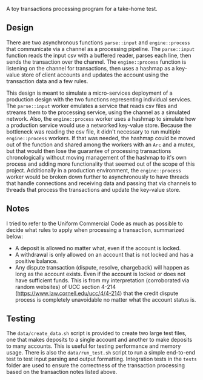 A toy transactions processing program for a take-home test.

## Design

There are two asynchronous functions `parse::input` and `engine::process` that communicate via a
channel as a processing pipeline. The `parse::input` function reads the input csv with a buffered
reader, parses each line, then sends the transaction over the channel. The `engine::process`
function is listening on the channel for transactions, then uses a hashmap as a key-value store
of client accounts and updates the account using the transaction data and a few rules.

This design is meant to simulate a micro-services deployment of a production design with the two
functions representing individual services. The `parse::input` worker emulates a service that reads
csv files and streams them to the processing service, using the channel as a simulated network. Also,
the `engine::process` worker uses a hashmap to simulate how a production service would use a
networked key-value store. Because the bottleneck was reading the csv file, it didn't necessary to
run multiple `engine::process` workers. If that was needed, the hashmap could be moved out of the
function and shared among the workers with an `Arc` and a mutex, but that would then lose the
guarantee of processing transactions chronologically without moving management of the hashmap to it's
own process and adding more functionality that seemed out of the scope of this project. Additionally
in a production environment, the `engine::process` worker would be broken down further to
asynchronously to have threads that handle connections and receiving data and passing that via 
channels to threads that process the transactions and update the key-value store.


## Notes

I tried to refer to the Uniform Commercial Code as much as possible to decide what rules to apply
when processing a transaction, summarized below:

* A deposit is allowed no matter what, even if the account is locked.
* A withdrawal is only allowed on an account that is not locked and has a positive balance.
* Any dispute transaction (dispute, resolve, chargeback) will happen as long as the account exists.
  Even if the account is locked or does not have sufficient funds. This is from my interpretation
  (corroborated via random websites) of UCC section 4-214 (https://www.law.cornell.edu/ucc/4/4-214)
  that the credit dispute process is completely unavoidable no matter what the account status is.


## Testing

The `data/create_data.sh` script is provided to create two large test files, one that makes
deposits to a single account and another to make deposits to many accounts. This is useful
for testing performance and memory usage. There is also the `data/run_test.sh` script to run
a simple end-to-end test to test input parsing and output formatting. Integration tests in the
`tests` folder are used to ensure the correctness of the transaction processing based on the
transaction notes listed above.